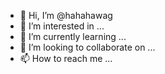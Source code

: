 - 👋 Hi, I’m @hahahawag
- 👀 I’m interested in ...
- 🌱 I’m currently learning ...
- 💞️ I’m looking to collaborate on ...
- 📫 How to reach me ...

<!---
hahahawag/hahahawag is a ✨ special ✨ repository because its `README.md` (this file) appears on your GitHub profile.
You can click the Preview link to take a look at your changes.
--->
